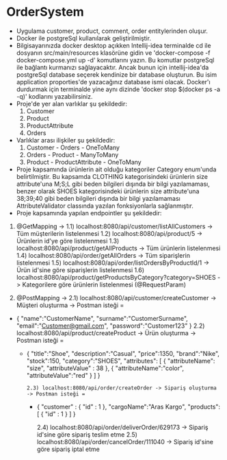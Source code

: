 # OrderSystem
- Uygulama customer, product, comment, order entitylerinden oluşur.
- Docker ile postgreSql kullanılarak geliştirilmiştir.
- Bilgisayarınızda docker desktop açıkken Intellij-idea terminalde cd ile dosyanın src/main/resources klasörüne gidin ve 'docker-compose -f docker-compose.yml up -d' komutlarını yazın. Bu komutlar postgreSql ile bağlantı kurmanızı sağlayacaktır. Ancak bunun için intellij-idea'da postgreSql database seçerek kendinize bir database oluşturun. Bu isim application proporties'de yazacağınız database ismi olacak. Docker'ı durdurmak için terminalde yine aynı dizinde 'docker stop $(docker ps -a -q)' kodlarını yazabilirsiniz.
- Proje'de yer alan varlıklar şu şekildedir:
  1. Customer
  2. Product
  3. ProductAttribute
  4. Orders
- Varlıklar arası ilişkiler şu şekildedir:
  1. Customer - Orders - OneToMany
  2. Orders - Product - ManyToMany
  3. Product - ProductAttribute - OneToMany
- Proje kapsamında ürünlerin ait olduğu kategoriler Category enum'unda belirtilmiştir. Bu kapsamda CLOTHING kategorisindeki ürünlerin size attribute'una M;S;L gibi beden bilgileri dışında bir bilgi yazılamaması, benzer olarak SHOES kategorisindeki ürünlerin size attribute'una 38;39;40 gibi beden bilgileri dışında bir bilgi yazılamaması AttributeValidator classında yazılan fonksiyonlarla sağlanmıştır.
- Proje kapsamında yapılan endpointler şu şekildedir:
1. @GetMapping ->
       1.1) localhost:8080/api/customer/listAllCustomers -> Tüm müşterilerin listelenmesi
       1.2) localhost:8080/api/product/5 -> Ürünlerin id'ye göre listelenmesi
       1.3) localhost:8080/api/product/getAllProducts -> Tüm ürünlerin listelenmesi
       1.4) localhost:8080/api/order/getAllOrders -> Tüm siparişlerin listelenmesi
       1.5) localhost:8080/api/order/listOrdersByProductId/1 -> Ürün id'sine göre siparişlerin listelenmesi
       1.6) localhost:8080/api/product/getProductsByCategory?category=SHOES -> Kategorilere göre ürünlerin listelenmesi (@RequestParam)

2. @PostMapping ->
       2.1) localhost:8080/api/customer/createCustomer -> Müşteri oluşturma -> Postman isteği = 
- {
    "name":"CustomerName",
    "surname":"CustomerSurname",
    "email":"Customer@gmail.com",
    "password":"Customer123"
}
        2.2) localhost:8080/api/product/createProduct -> Ürün oluşturma -> Postman isteği =
  - {
    "title":"Shoe",
    "description":"Casual",
    "price":1350,
    "brand":"Nike",
    "stock":150,
    "category":"SHOES",
    "attributes": [
        {
            "attributeName": "size",
            "attributeValue" : 38
        },
        {
            "attributeName":"color",
            "attributeValue":"red"
        }
    ]
}

        2.3) localhost:8080/api/order/createOrder -> Sipariş oluşturma -> Postman isteği =
    - {
    "customer" : {
        "id" : 1
    },
    "cargoName":"Aras Kargo",
    "products":[
        {
            "id" : 1
        }
    ]
}

      2.4) localhost:8080/api/order/deliverOrder/629173 -> Sipariş id'sine göre sipariş teslim etme
      2.5) localhost:8080/api/order/cancelOrder/111040 -> Sipariş id'sine göre sipariş iptal etme
